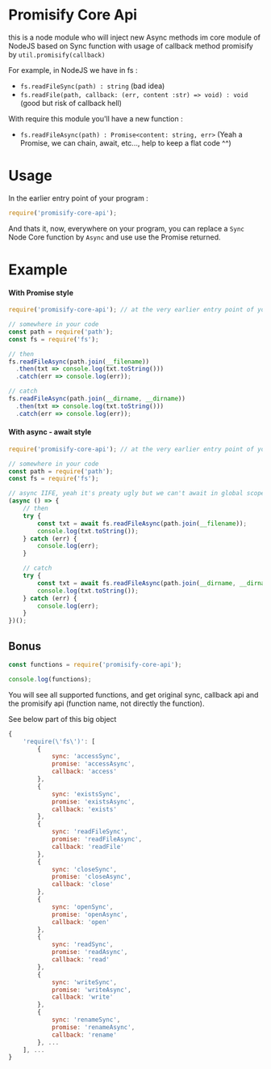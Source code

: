 # Promisify Core Api

this is a node module who will inject new Async methods im core module of NodeJS based on Sync function with usage of callback method promisify by `util.promisify(callback)`

For example, in NodeJS we have in fs :

- `fs.readFileSync(path) : string` (bad idea)
- `fs.readFile(path, callback: (err, content :str) => void) : void` (good but risk of callback hell)

With require this module you'll have a new function :

- `fs.readFileAsync(path) : Promise<content: string, err>` (Yeah a Promise, we can chain, await, etc..., help to keep a flat code ^^)

# Usage

In the earlier entry point of your program :

```js
require('promisify-core-api');
```

And thats it, now, everywhere on your program, you can replace a `Sync` Node Core function by `Async` and use use the Promise returned.

# Example

#### With Promise style

```js
require('promisify-core-api'); // at the very earlier entry point of your program, One time

// somewhere in your code
const path = require('path');
const fs = require('fs');

// then
fs.readFileAsync(path.join(__filename))
  .then(txt => console.log(txt.toString()))
  .catch(err => console.log(err));

// catch
fs.readFileAsync(path.join(__dirname, __dirname))
  .then(txt => console.log(txt.toString()))
  .catch(err => console.log(err));
```

#### With async - await style

```js
require('promisify-core-api'); // at the very earlier entry point of your program, One time

// somewhere in your code
const path = require('path');
const fs = require('fs');

// async IIFE, yeah it's preaty ugly but we can't await in global scope, global scope is not async
(async () => {
    // then
    try {
        const txt = await fs.readFileAsync(path.join(__filename));
        console.log(txt.toString());
    } catch (err) {
        console.log(err);
    }

    // catch
    try {
        const txt = await fs.readFileAsync(path.join(__dirname, __dirname));
        console.log(txt.toString());
    } catch (err) {
        console.log(err);
    }
})();
```

## Bonus

```js
const functions = require('promisify-core-api');

console.log(functions);
```

You will see all supported functions, and get original sync, callback api and the promisify api (function name, not directly the function).

See below part of this big object

```js
{
    'require(\'fs\')': [
        {
            sync: 'accessSync',
            promise: 'accessAsync',
            callback: 'access'
        },
        {
            sync: 'existsSync',
            promise: 'existsAsync',
            callback: 'exists'
        },
        {
            sync: 'readFileSync',
            promise: 'readFileAsync',
            callback: 'readFile'
        },
        {
            sync: 'closeSync',
            promise: 'closeAsync',
            callback: 'close'
        },
        {
            sync: 'openSync',
            promise: 'openAsync',
            callback: 'open'
        },
        {
            sync: 'readSync',
            promise: 'readAsync',
            callback: 'read'
        },
        {
            sync: 'writeSync',
            promise: 'writeAsync', 
            callback: 'write'
        },
        {
            sync: 'renameSync',
            promise: 'renameAsync',
            callback: 'rename'
        }, ...
    ], ...
}
```